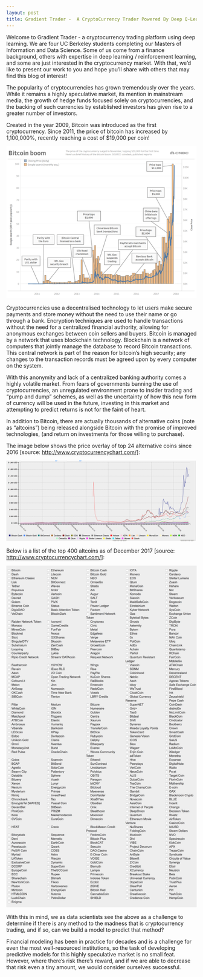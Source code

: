 ```yaml
---
layout: post
title: Gradient Trader -  A CryptoCurrency Trader Powered By Deep Q-Learning
---
```


Welcome to Gradient Trader - a cryptocurrency trading platform using deep learning. We are four UC Berkeley students completing our Masters of Information and Data Science. Some of us come from a finance background, others with expertise in deep learning / reinforcement learning, and some are just interested in the cryptocurrency market. With that, we’d like to present our work to you and hope you’ll share with others that may find this blog of interest!

The popularity of cryptocurrencies has grown tremendously over the years. While it remains a  highly speculative market, its mention in mainstream media, the growth of hedge funds focused solely on cryptocurrencies, and the backing of such currencies by established investors has given rise to a greater number of investors. 

Created in the year 2009, Bitcoin was introduced as the first cryptocurrency. Since 2011, the price of bitcoin has increased by 1,100,000%, recently reaching a cost of $19,000 per coin!

![Bitcoin Boom](https://github.com/GradientTrader/gradienttrader.github.io/blob/master/images/bitcoin_boom.png?raw=true)

Cryptocurrencies use a decentralised technology to let users make secure payments and store money without the need to use their name or go through a bank. Encryption techniques are used to handle transactions without the need for  a centralized financial authority, allowing for  anonymous exchanges between coin sellers and buyers. Bitcoin is managed by a network that uses blockchain technology. Blockchain is a network of computers that jointly manage the database to record Bitcoin transactions. This central network is part of the reason for bitcoin’s high security; any changes to the transaction records must be agreed upon by every computer on the system. 

With this anonymity and lack of a centralized banking authority comes a highly volatile market. From fears of governments banning the use of cryptocurrencies, an unregulated environment prone to insider trading and “pump and dump” schemes, as well as the uncertainty of how this new form of currency will be used in the future, investing in this market and attempting to predict returns is not for the faint of heart. 

In addition to Bitcoin, there are actually thousands of alternative coins (note as “altcoins”) being released alongside Bitcoin with the promise of improved technologies,  (and return on investments for those willing to purchase). 

The image below shows the price overlay of top 24 alternative coins since 2016 [source: http://www.cryptocurrencychart.com/]:

![Altcoins Overlay](https://github.com/GradientTrader/gradienttrader.github.io/blob/master/images/altcoins_overlay.png?raw=true)

Below is a list of the top 400 altcoins as of December 2017 [source: http://www.cryptocurrencychart.com/]:

![Altcoins List](https://github.com/GradientTrader/gradienttrader.github.io/blob/master/images/altcoin_list.png?raw=true)

With this in mind, we as data scientists see the above as a challenge to determine if there is any method to the madness that is cryptocurrency trading, and if so, can we build a model to predict that method? 

Financial modeling has been in practice for decades and is a challenge for even the most well-resourced institutions, so the task of developing predictive models for this highly speculative market is no small feat. However, where there’s risk there’s reward, and if we are able to decrease that risk even a tiny amount, we would consider ourselves successful. 

